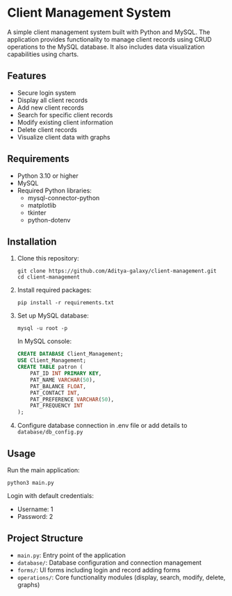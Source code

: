 # Client Management System

A simple client management system built with Python and MySQL. The application provides functionality to manage client records using CRUD operations to the MySQL database. It also includes data visualization capabilities using charts.

## Features

- Secure login system
- Display all client records
- Add new client records
- Search for specific client records
- Modify existing client information
- Delete client records
- Visualize client data with graphs

## Requirements

- Python 3.10 or higher
- MySQL
- Required Python libraries:
  - mysql-connector-python
  - matplotlib
  - tkinter
  - python-dotenv

## Installation

1. Clone this repository:

   ```
   git clone https://github.com/Aditya-galaxy/client-management.git
   cd client-management
   ```

2. Install required packages:

   ```
   pip install -r requirements.txt
   ```

3. Set up MySQL database:

   ```
   mysql -u root -p
   ```

   In MySQL console:

   ```sql
   CREATE DATABASE Client_Management;
   USE Client_Management;
   CREATE TABLE patron (
       PAT_ID INT PRIMARY KEY,
       PAT_NAME VARCHAR(50),
       PAT_BALANCE FLOAT,
       PAT_CONTACT INT,
       PAT_PREFERENCE VARCHAR(50),
       PAT_FREQUENCY INT
   );
   ```

4. Configure database connection in .env file or add details to `database/db_config.py`

## Usage

Run the main application:

```
python3 main.py
```

Login with default credentials:

- Username: 1
- Password: 2

## Project Structure

- `main.py`: Entry point of the application
- `database/`: Database configuration and connection management
- `forms/`: UI forms including login and record adding forms
- `operations/`: Core functionality modules (display, search, modify, delete, graphs)
